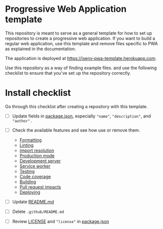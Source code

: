 <!--
README about the GitHub repository template.
Once the template is used, this README should be
deleted and only ../README.md should be kept
-->

# Progressive Web Application template

This repository is meant to serve as a general template for how to set up repositories to create a progressive web application. If you want to build a regular web application, use this template and remove files specific to PWA as explained in the documentation.

The application is deployed at https://jsenv-pwa-template.herokuapp.com.

Use this repository as a way of finding example files. and use the following checklist to ensure that you've set up the repository correctly.

# Install checklist

Go through this checklist after creating a repository with this template.

- [ ] Update fields in [package.json](../package.json), especially `"name"`, `"description"`, and `"author".`

- [ ] Check the available features and see how use or remove them.

  - [Formatting](../docs/formatting/formatting.md#formatting)
  - [Linting](../docs/linting/linting.md#linting)
  - [import resolution](.,/docs/import_resolution/import_resolution.md#import-resolution)
  - [Production mode](../docs/production_mode/production_mode.md#production-mode)
  - [Development server](../docs/dev_server/dev_server.md#Development-server)
  - [Service worker](../docs/service_worker/service_worker.md#Service-worker)
  - [Testing](../docs/testing/testing.md#testing)
  - [Code coverage](../docs/code_coverage/code_coverage.md#Code-coverage)
  - [Building](../docs/building/building.md#Building)
  - [Pull request impacts](../docs/pr_impacts/pr_impacts.md#Pull-request-impacts)
  - [Deploying](../docs/deploying/deploying.md#deploying)

- [ ] Update [README.md](../README.md)
- [ ] Delete `.github/README.md`
- [ ] Review [LICENSE](./LICENSE) and `"license"` in [package.json](../package.json#L6)
